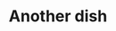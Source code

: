 ---
title: 'Another dish'
description: 'This dish is delish'
image: 23f2ecfa4c1b5b0b4a1bdbc9d1f4755d641efbfd
price: '35'
size: '3'
meta:
    id: 6d9aa2ea06c1f87f40d36b1fdba37c36640ae9ad
    parentId: f20f57fa9c3d8bff0902cfb33f350091a3a48d51
    language: en
---